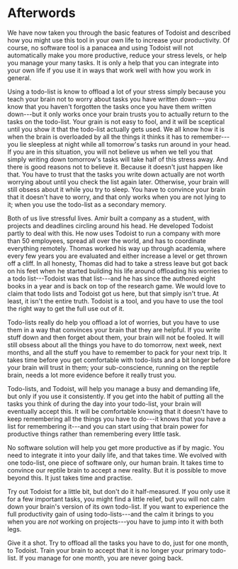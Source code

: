 # Afterwords

We have now taken you through the basic features of Todoist and described how you might use this tool in your own life to increase your productivity. Of course, no software tool is a panacea and using Todoist will not automatically make you more productive, reduce your stress levels, or help you manage your many tasks. It is only a help that you can integrate into your own life if you use it in ways that work well with how you work in general.

Using a todo-list is know to offload a lot of your stress simply because you teach your brain not to worry about tasks you have written down---you know that you haven't forgotten the tasks once you have them written down---but it only works once your brain trusts you to actually return to the tasks on the todo-list. Your grain is not easy to fool, and it will be sceptical until you show it that the todo-list actually gets used. We all know how it is when the brain is overloaded by all the things it thinks it has to remember---you lie sleepless at night while all tomorrow's tasks run around in your head. If you are in this situation, you will not believe us when we tell you that simply writing down tomorrow's tasks will take half of this stress away. And there is good reasons not to believe it. Because it doesn't just happen like that. You have to trust that the tasks you write down actually are not worth worrying about until you check the list again later. Otherwise, your brain will still obsess about it while you try to sleep. You have to convince your brain that it doesn't have to worry, and that only works when you are not lying to it; when you use the todo-list as a secondary memory.

Both of us live stressful lives. Amir built a company as a student, with projects and deadlines circling around his head. He developed Todoist partly to deal with this. He now uses Todoist to run a company with more than 50 employees, spread all over the world, and has to coordinate everything remotely. Thomas worked his way up through academia, where every few years you are evaluated and either increase a level or get thrown off a cliff. In all honesty, Thomas did had to take a stress leave but got back on his feet when he started building his life around offloading his worries to a todo list---Todoist was that list---and he has since the authored eight books in a year and is back on top of the research game. We would love to claim that todo lists and Todoist got us here, but that simply isn't true. At least, it isn't the entire truth. Todoist is a tool, and you have to use the tool the right way to get the full use out of it.

Todo-lists really do help you offload a lot of worries, but you have to use them in a way that convinces your brain that they are helpful. If you write stuff down and then forget about them, your brain will not be fooled. It will still obsess about all the things you have to do tomorrow, next week, next months, and all the stuff you have to remember to pack for your next trip. It takes time before you get comfortable with todo-lists and a bit longer before your brain will trust in them; your sub-conscience, running on the reptile brain, needs a lot more evidence before it really trust you.

Todo-lists, and Todoist, will help you manage a busy and demanding life, but only if you use it consistently. If you get into the habit of putting all the tasks you think of during the day into your todo-list, your brain will eventually accept this. It will be comfortable knowing that it doesn't have to keep remembering all the things you have to do---it knows that you have a list for remembering it---and you can start using that brain power for productive things rather than remembering every little task.

No software solution will help you get more productive as if by magic. You need to integrate it into your daily life, and that takes time. We evolved with one todo-list, one piece of software only, our human brain. It takes time to convince our reptile brain to accept a new reality. But it is possible to move beyond this. It just takes time and practise.

Try out Todoist for a little bit, but don't do it half-measured. If you only use it for a few important tasks, you might find a little relief, but you will not calm down your brain's version of its own todo-list. If you want to experience the full productivity gain of using todo-lists---and the calm it brings to you when you are *not* working on projects---you have to jump into it with both legs.

Give it a shot. Try to offload all the tasks you have to do, just for one month, to Todoist. Train your brain to accept that it is no longer your primary todo-list. If you manage for one month, you are never going back.
